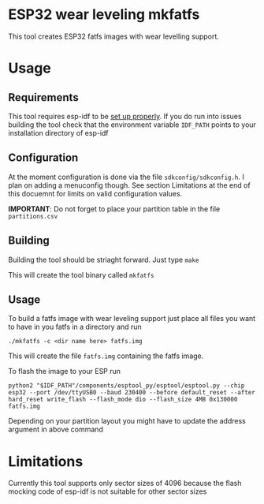 ESP32 wear leveling mkfatfs
===========================

This tool creates ESP32 fatfs images with wear levelling support.

# Usage

## Requirements

This tool requires esp-idf to be [set up properly](https://docs.espressif.com/projects/esp-idf/en/latest/get-started/).
If you do run into issues building the tool check that the environment variable `IDF_PATH` points to your installation directory of esp-idf


## Configuration

At the moment configuration is done via the file `sdkconfig/sdkconfig.h`. I plan on adding a menuconfig though.
See section Limitations at the end of this docuemnt for limits on valid configuration values.

**IMPORTANT**: Do not forget to place your partition table in the file `partitions.csv`


## Building 

Building the tool should be striaght forward. Just type `make`

This will create the tool binary called `mkfatfs`


## Usage

To build a fatfs image with wear leveling support just place all files you want to have in you fatfs in a directory and run

`./mkfatfs -c <dir name here> fatfs.img`

This will create the file `fatfs.img` containing the fatfs image.

To flash the image to your ESP run

```
python2 "$IDF_PATH"/components/esptool_py/esptool/esptool.py --chip esp32 --port /dev/ttyUSB0 --baud 230400 --before default_reset --after hard_reset write_flash --flash_mode dio --flash_size 4MB 0x130000 fatfs.img
```

Depending on your partition layout you might have to update the address argument in above command


# Limitations

Currently this tool supports only sector sizes of 4096 because the flash mocking code of esp-idf is not suitable for other sector sizes
